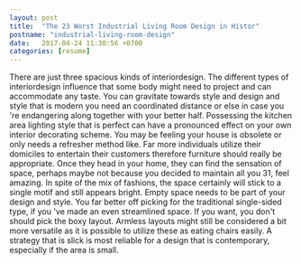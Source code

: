 ```yaml
---
layout: post
title:  "The 23 Worst Industrial Living Room Design in Histor"
postname: "industrial-living-room-design"
date:   2017-04-24 11:30:56 +0700
categories: [resume]
---
```

There are just three spacious kinds of interiordesign. The different types of interiordesign influence that some body might need to project and can accommodate any taste. You can gravitate towards style and design and style that is modern you need an coordinated distance or else in case you 're endangering along together with your better half. Possessing the kitchen area lighting style that is perfect can have a pronounced effect on your own interior decorating scheme. You may be feeling your house is obsolete or only needs a refresher method like. Far more individuals utilize their domiciles to entertain their customers therefore furniture should really be appropriate. Once they head in your home, they can find the sensation of space, perhaps maybe not because you decided to maintain all you 31, feel amazing. In spite of the mix of fashions, the space certainly will stick to a single motif and still appears bright. Empty space needs to be part of your design and style. You far better off picking for the traditional single-sided type, if you 've made an even streamlined space. If you want, you don't should pick the boxy layout. Armless layouts might still be considered a bit more versatile as it is possible to utilize these as eating chairs easily. A strategy that is slick is most reliable for a design that is contemporary, especially if the area is small.
